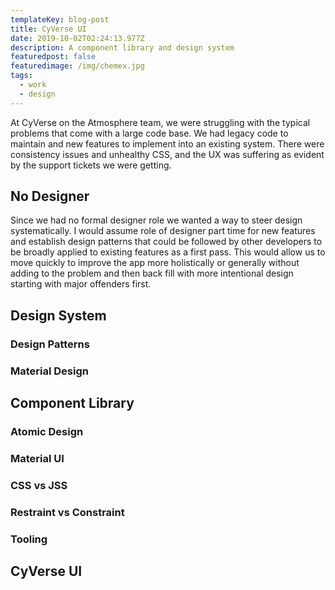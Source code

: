 ```yaml
---
templateKey: blog-post
title: CyVerse UI
date: 2019-10-02T02:24:13.977Z
description: A component library and design system
featuredpost: false
featuredimage: /img/chemex.jpg
tags:
  - work
  - design
---
```

At CyVerse on the Atmosphere team, we were struggling with the typical problems that come with a large code base. We had legacy code to maintain and new features to implement into an existing system. There were consistency issues and unhealthy CSS, and the UX was suffering as evident by the support tickets we were getting.

## No Designer

Since we had no formal designer role we wanted a way to steer design systematically. I would assume role of designer part time for new features and establish design patterns that could be followed by other developers to be broadly applied to existing features as a first pass. This would allow us to move quickly to improve the app more holistically or generally without adding to the problem and then back fill with more intentional design starting with major offenders first.

## Design System

### Design Patterns

### Material Design

## Component Library

### Atomic Design

### Material UI

### CSS vs JSS
### Restraint vs Constraint
### Tooling
## CyVerse UI 

